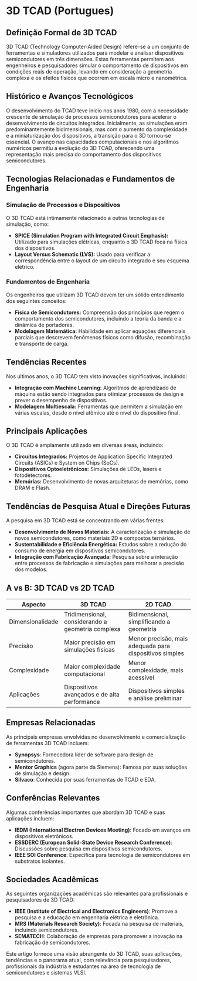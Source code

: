 # 3D TCAD (Portugues)

## Definição Formal de 3D TCAD

3D TCAD (Technology Computer-Aided Design) refere-se a um conjunto de ferramentas e simuladores utilizados para modelar e analisar dispositivos semicondutores em três dimensões. Estas ferramentas permitem aos engenheiros e pesquisadores simular o comportamento de dispositivos em condições reais de operação, levando em consideração a geometria complexa e os efeitos físicos que ocorrem em escala micro e nanométrica.

## Histórico e Avanços Tecnológicos

O desenvolvimento do TCAD teve início nos anos 1980, com a necessidade crescente de simulação de processos semicondutores para acelerar o desenvolvimento de circuitos integrados. Inicialmente, as simulações eram predominantemente bidimensionais, mas com o aumento da complexidade e a miniaturização dos dispositivos, a transição para o 3D tornou-se essencial. O avanço nas capacidades computacionais e nos algoritmos numéricos permitiu a evolução do 3D TCAD, oferecendo uma representação mais precisa do comportamento dos dispositivos semicondutores.

## Tecnologias Relacionadas e Fundamentos de Engenharia

### Simulação de Processos e Dispositivos

O 3D TCAD está intimamente relacionado a outras tecnologias de simulação, como:

- **SPICE (Simulation Program with Integrated Circuit Emphasis):** Utilizado para simulações elétricas, enquanto o 3D TCAD foca na física dos dispositivos.
- **Layout Versus Schematic (LVS):** Usado para verificar a correspondência entre o layout de um circuito integrado e seu esquema elétrico.

### Fundamentos de Engenharia

Os engenheiros que utilizam 3D TCAD devem ter um sólido entendimento dos seguintes conceitos:

- **Física de Semicondutores:** Compreensão dos princípios que regem o comportamento dos semicondutores, incluindo a teoria da banda e a dinâmica de portadores.
- **Modelagem Matemática:** Habilidade em aplicar equações diferenciais parciais que descrevem fenômenos físicos como difusão, recombinação e transporte de carga.

## Tendências Recentes

Nos últimos anos, o 3D TCAD tem visto inovações significativas, incluindo:

- **Integração com Machine Learning:** Algoritmos de aprendizado de máquina estão sendo integrados para otimizar processos de design e prever o desempenho de dispositivos.
- **Modelagem Multiescala:** Ferramentas que permitem a simulação em várias escalas, desde o nível atômico até o nível do dispositivo final.

## Principais Aplicações

O 3D TCAD é amplamente utilizado em diversas áreas, incluindo:

- **Circuitos Integrados:** Projetos de Application Specific Integrated Circuits (ASICs) e System on Chips (SoCs).
- **Dispositivos Optoeletrônicos:** Simulações de LEDs, lasers e fotodetectores.
- **Memórias:** Desenvolvimento de novas arquiteturas de memórias, como DRAM e Flash.

## Tendências de Pesquisa Atual e Direções Futuras

A pesquisa em 3D TCAD está se concentrando em várias frentes:

- **Desenvolvimento de Novos Materiais:** A caracterização e simulação de novos semicondutores, como materiais 2D e compostos ternários.
- **Sustentabilidade e Eficiência Energética:** Estudos sobre a redução do consumo de energia em dispositivos semicondutores.
- **Integração com Fabricação Avançada:** Pesquisa sobre a interação entre processos de fabricação e simulações para melhorar a precisão dos modelos.

## A vs B: 3D TCAD vs 2D TCAD

| Aspecto              | 3D TCAD                                      | 2D TCAD                                      |
|----------------------|----------------------------------------------|----------------------------------------------|
| Dimensionalidade      | Tridimensional, considerando a geometria complexa | Bidimensional, simplificando a geometria     |
| Precisão              | Maior precisão em simulações físicas         | Menor precisão, mais adequada para dispositivos simples |
| Complexidade          | Maior complexidade computacional             | Menor complexidade, mais acessível           |
| Aplicações            | Dispositivos avançados e de alta performance | Dispositivos simples e análise preliminar    |

## Empresas Relacionadas

As principais empresas envolvidas no desenvolvimento e comercialização de ferramentas 3D TCAD incluem:

- **Synopsys**: Fornecedora líder de software para design de semicondutores.
- **Mentor Graphics** (agora parte da Siemens): Famosa por suas soluções de simulação e design.
- **Silvaco**: Conhecida por suas ferramentas de TCAD e EDA.

## Conferências Relevantes

Algumas conferências importantes que abordam 3D TCAD e suas aplicações incluem:

- **IEDM (International Electron Devices Meeting)**: Focado em avanços em dispositivos eletrônicos.
- **ESSDERC (European Solid-State Device Research Conference)**: Discussões sobre pesquisa em dispositivos semicondutores.
- **IEEE SOI Conference**: Específica para tecnologia de semicondutores em substratos isolantes.

## Sociedades Acadêmicas

As seguintes organizações acadêmicas são relevantes para profissionais e pesquisadores de 3D TCAD:

- **IEEE (Institute of Electrical and Electronics Engineers)**: Promove a pesquisa e a educação em engenharia elétrica e eletrônica.
- **MRS (Materials Research Society)**: Focada na pesquisa de materiais, incluindo semicondutores.
- **SEMATECH**: Colaboração de empresas para promover a inovação na fabricação de semicondutores.

Este artigo fornece uma visão abrangente do 3D TCAD, suas aplicações, tendências e o panorama atual, com relevância para pesquisadores, profissionais da indústria e estudantes na área de tecnologia de semicondutores e sistemas VLSI.